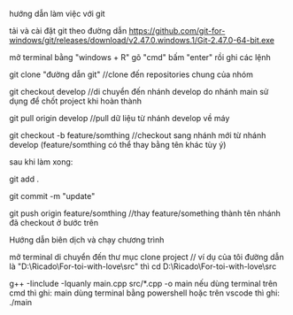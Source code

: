 hướng dẫn làm việc với git

tải và cài đặt git theo đường dẫn https://github.com/git-for-windows/git/releases/download/v2.47.0.windows.1/Git-2.47.0-64-bit.exe

mở terminal bằng "windows + R" gõ "cmd" bấm "enter" rồi ghi các lệnh

git clone "đường dẫn git" //clone đến repositories chung của nhóm

git checkout develop //di chuyển đến nhánh develop do nhánh main sử dụng để chốt project khi hoàn thành

git pull origin develop //pull dữ liệu từ nhánh develop về máy

git checkout -b feature/somthing //checkout sang nhánh mới từ nhánh develop (feature/somthing có thể thay bằng tên khác tùy ý)

sau khi làm xong:

git add .

git commit -m "update"

git push origin feature/somthing //thay feature/something thành tên nhánh đã checkout ở bước trên


Hướng dẫn biên dịch và chạy chương trình

mở terminal
di chuyển đến thư mục clone project // ví dụ của tôi đường dẫn là "D:\Ricado\For-toi-with-love\src" thì
cd D:\Ricado\For-toi-with-love\src

g++ -Iinclude -Iquanly main.cpp src/*.cpp -o main
nếu dùng terminal trên cmd thì ghi: main
dùng terminal bằng powershell hoặc trên vscode thì ghi: ./main
